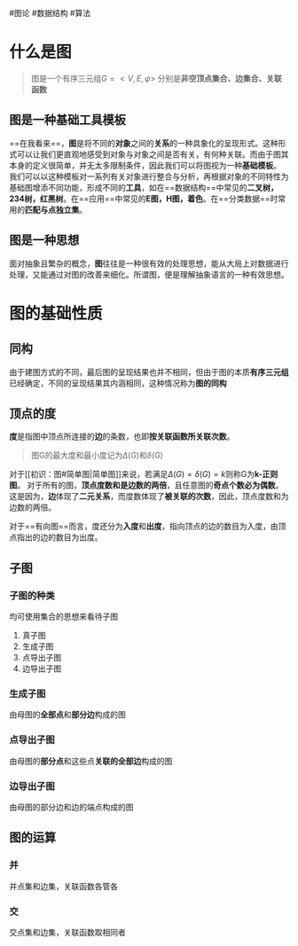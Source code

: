 #图论 #数据结构 #算法 
# 什么是图
>图是一个有序三元组$G=<V,E,\varphi>$
>分别是**非空顶点集合、边集合、关联函数**
## 图是一种基础工具模板
==在我看来==，**图**是将不同的**对象**之间的**关系**的一种具象化的呈现形式。这种形式可以让我们更直观地感受到对象与对象之间是否有关，有何种关联。而由于图其本身的定义很简单，并无太多限制条件，因此我们可以将图视为一种**基础模板**。
我们可以以这种模板对一系列有关对象进行整合与分析，再根据对象的不同特性为基础图增添不同功能，形成不同的**工具**，如在==数据结构==中常见的**二叉树，234树，红黑树**。在==应用==中常见的**E图，H图，着色**。在==分类数据==时常用的**匹配与点独立集**。
## 图是一种思想
面对抽象且繁杂的概念，**图**往往是一种很有效的处理思想，能从大局上对数据进行处理，又能通过对图的改善来细化。所谓图，便是理解抽象语言的一种有效思想。
# 图的基础性质
## 同构
由于建图方式的不同，最后图的呈现结果也并不相同，但由于图的本质**有序三元组**已经确定，不同的呈现结果其内涵相同，这种情况称为**图的同构**
## 顶点的度
**度**是指图中顶点所连接的**边**的条数，也即**按关联函数所关联次数**。
>图G的最大度和最小度记为$\Delta(G)$和$\delta(G)$

对于[[初识：图#简单图|简单图]]来说，若满足$\Delta(G)=\delta(G)=k$则称G为**k-正则图**。
对于所有的图，**顶点度数和是边数的两倍**，且任意图的**奇点个数必为偶数**。
	这是因为，**边**体现了**二元关系**，而度数体现了**被关联的次数**，因此，顶点度数和为边数的两倍。

对于==有向图==而言，度还分为**入度**和**出度**，指向顶点的边的数目为入度，由顶点指出的边的数目为出度。

## 子图

### 子图的种类
均可使用集合的思想来看待子图
1. 真子图
2. 生成子图
3. 点导出子图
4. 边导出子图
### 生成子图
由母图的**全部点**和**部分边**构成的图
### 点导出子图
由母图的**部分点**和这些点**关联的全部边**构成的图
### 边导出子图
由母图的部分边和边的端点构成的图
## 图的运算
### 并
并点集和边集，关联函数各管各
### 交
交点集和边集，关联函数取相同者